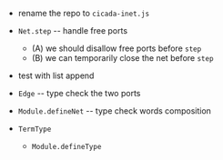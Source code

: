 - rename the repo to `cicada-inet.js`

- `Net.step` -- handle free ports

  - (A) we should disallow free ports before `step`
  - (B) we can temporarily close the net before `step`

- test with list append

- `Edge` -- type check the two ports
- `Module.defineNet` -- type check words composition

- `TermType`
  - `Module.defineType`
